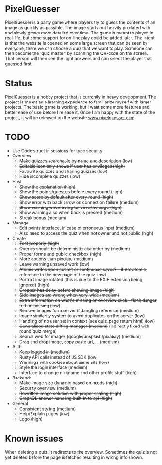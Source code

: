 
# PixelGuesser
PixelGuesser is a party game where players try to guess the contents of an
image as quickly as possible. The image starts out heavily pixelated with 
and slowly grows more detailed over time. The game is meant to played in 
real-life, but some support for on-line play could be added later. The 
intent is that the website is opened on some large screen that can be seen 
by everyone, there we can choose a quiz that we want to play. Someone can 
then become the 'quiz master' by scanning the QR-code on the screen. That 
person will then see the right answers and can select the player that 
guessed first.

# Status
PixelGuesser is a hobby project that is currently in heavy development.
The project is meant as a learning experience to familiarize myself with larger projects.
The basic game is working, but I want some more features and better ease 
of use before I release it. Once I am happy with the state of the project,
it will be released on the website www.pixelguesser.com.

# TODO
- ~~Use Code struct in sessions for type security~~
- Overview 
  - ~~Make quizzes searchable by name and description (low)~~
  - ~~Editable icon only shows if user has privileges (high)~~
  - Favourite quizzes and sharing quizzes (low)
  - Hide incomplete quizzes (low)
- Host
  - ~~Show the explanation (high)~~
  - ~~Show the points/guesses before every round (high)~~
  - ~~Show score by default after every round (high)~~
  - Show error with back arrow on connection failure (medium)
  - ~~Show warning when trying to leave the page (high)~~
  - Show warning also when back is pressed (medium)
  - Streak bonus (medium)
- Manage
  - Edit points interface, in case of erroneous input (medium)
  - Also need to access the quiz when not owner and not public (high)
- Create
  - ~~Test properly (high)~~
  - ~~Queries should be deterministic aka order by (medium)~~
  - Proper forms and public checkbox (high)
  - More options than pixelate (medium)
  - Leave warning unsaved work (low)
  - ~~Atomic writes upon submit or continuous saves? - if not atomic, reference to the new page of the quiz (low)~~
  - Portrait image rotated (this is due to the EXIF extension being ignored) (high)
  - ~~Cropper has delay before showing image (high)~~
  - ~~Side images are wrong when very-wide (medium)~~
  - ~~Extra information on what's missing on overview click - flash danger red on missing (low)~~
  - Remove images form server if dangling reference (medium)
  - ~~Image similarity system to avoid duplicates on the server (low)~~
  - Handling of no user set in context (see quiz_page return html) (low)
  - ~~Generalised state diffing manager (medium)~~ (indirectly fixed with round/quiz merge)
  - Search web for images (google/unsplash/pixabay) (medium)
  - Drag and drop image, copy paste url, ... (medium)
- Auth
  - ~~Keep logged in (medium)~~
  - Rusty API calls instead of JS SDK (low)
  - Warnings with cookies about same site (low)
  - Style the login interface (medium)
  - Interface to change nickname and other profile stuff (high)
- Backend:
  - ~~Make image size dynamic based on needs (high)~~
  - Security overview (medium)
  - ~~Rewritten image solution with proper scaling (high)~~
  - ~~GraphQL answer handling built-in to api (high)~~
- General
  - Consistent styling (medium)
  - Help/Explain pages (low)
  - Logo (high)

# Known issues
When deleting a quiz, it redirects to the overview. 
Sometimes the quiz is not yet deleted before the page 
is fetched resulting in wrong info shown.


  

